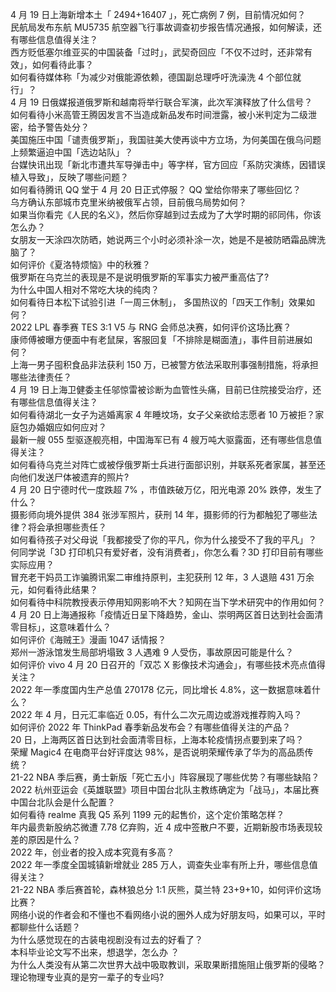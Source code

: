 4 月 19 日上海新增本土「 2494+16407 」，死亡病例 7 例，目前情况如何？  
民航局发布东航 MU5735 航空器飞行事故调查初步报告情况通报，如何解读，还有哪些信息值得关注？  
西方贬低塞尔维亚买的中国装备「过时」，武契奇回应「不仅不过时，还非常有效」，如何看待此事？  
如何看待媒体称「为减少对俄能源依赖，德国副总理呼吁洗澡洗 4 个部位就行」？  
4 月 19 日俄媒报道俄罗斯和越南将举行联合军演，此次军演释放了什么信号？  
如何看待小米高管王腾因发言不当造成新品发布时间泄露，被小米判定为二级泄密，给予警告处分？  
美国施压中国「谴责俄罗斯」，我国驻美大使再谈中方立场，为何美国在俄乌问题上频繁逼迫中国「选边站队」？  
台媒快讯出现「新北市遭共军导弹击中」等字样，官方回应「系防灾演练，因错误植入导致」，反映了哪些问题？  
如何看待腾讯 QQ 堂于 4 月 20 日正式停服？ QQ 堂给你带来了哪些回忆？  
乌方确认东部城市克里米纳被俄军占领，目前俄乌局势如何？  
如果当你看完《人民的名义》，然后你穿越到过去成为了大学时期的祁同伟，你该怎么办？  
女朋友一天涂四次防晒，她说两三个小时必须补涂一次，她是不是被防晒霜品牌洗脑了？  
如何评价《夏洛特烦恼》中的秋雅？  
俄罗斯在乌克兰的表现是不是说明俄罗斯的军事实力被严重高估了?  
为什么中国人相对不常吃大块的纯肉？  
如何看待日本松下试验引进「一周三休制」， 多国热议的「四天工作制」效果如何？  
2022 LPL 春季赛 TES 3:1 V5 与 RNG 会师总决赛，如何评价这场比赛？  
康师傅被曝方便面中有老鼠屎，客服回复「不排除是糊面渣」，事件目前进展如何？  
上海一男子囤积食品非法获利 150 万，已被警方依法采取刑事强制措施，将承担哪些法律责任？  
4 月 19 日上海卫健委主任邬惊雷被诊断为血管性头痛，目前已住院接受治疗，还有哪些信息值得关注？  
如何看待湖北一女子为逃婚离家 4 年睡坟场，女子父亲欲给志愿者 10 万被拒？家庭包办婚姻应如何应对？  
最新一艘 055 型驱逐舰亮相，中国海军已有 4 艘万吨大驱露面，还有哪些信息值得关注？  
如何看待乌克兰对阵亡或被俘俄罗斯士兵进行面部识别，并联系死者家属，甚至还向他们发送尸体被遗弃的照片?  
4 月 20 日宁德时代一度跌超 7% ，市值跌破万亿，阳光电源 20% 跌停，发生了什么？  
摄影师向境外提供 384 张涉军照片，获刑 14 年，摄影师的行为都触犯了哪些法律？将会承担哪些责任？  
如何看待孩子对父母说「我都接受了你的平凡，你为什么接受不了我的平凡」？  
何同学说「3D 打印机只有爱好者，没有消费者」，你怎么看？3D 打印目前有哪些实际应用？  
冒充老干妈员工诈骗腾讯案二审维持原判，主犯获刑 12 年，3 人退赔 431 万余元，如何看待此结果？  
如何看待中科院教授表示停用知网影响不大？知网在当下学术研究中的作用如何？  
4 月 20 日上海通报称「疫情近日呈下降趋势，金山、崇明两区首日达到社会面清零目标」，这意味着什么？  
如何评价《海贼王》漫画 1047 话情报？  
郑州一游泳馆发生局部坍塌致 3 人遇难 9 人受伤，事故原因可能是什么？  
如何评价 vivo 4 月 20 日召开的「双芯 X 影像技术沟通会」，有哪些技术亮点值得关注？  
2022 年一季度国内生产总值 270178 亿元，同比增长 4.8%，这一数据意味着什么？  
2022 年 4 月，日元汇率临近 0.05，有什么二次元周边或游戏推荐购入吗？  
如何评价 2022 年 ThinkPad 春季新品发布会？有哪些值得关注的产品？  
20 日，上海两区首日达到社会面清零目标，上海本轮疫情拐点要到来了吗？  
荣耀 Magic4 在电商平台好评度达 98%，是否说明荣耀传承了华为的高品质传统？  
21-22 NBA 季后赛，勇士新版「死亡五小」阵容展现了哪些优势？有哪些缺陷？  
2022 杭州亚运会《英雄联盟》项目中国台北队主教练确定为「战马」，本届比赛中国台北队会是什么配置？  
如何看待 realme 真我  Q5  系列  1199  元的起售价，这个定价策略怎样？  
年内最贵新股纳芯微遭 7.78 亿弃购，近 4 成中签散户不要，近期新股市场表现较差的原因是什么？  
2022 年，创业者的投入成本究竟有多高？  
2022 年一季度全国城镇新增就业 285 万人，调查失业率有所上升，哪些信息值得关注？  
21-22 NBA 季后赛首轮，森林狼总分 1:1 灰熊，莫兰特 23+9+10，如何评价这场比赛？  
网络小说的作者会和不懂也不看网络小说的圈外人成为好朋友吗，如果可以，平时都聊些什么话题？  
为什么感觉现在的古装电视剧没有过去的好看了？  
本科毕业论文写不出来，想退学，怎么办   ？  
为什么人类没有从第二次世界大战中吸取教训，采取果断措施阻止俄罗斯的侵略？  
理论物理专业真的是穷一辈子的专业吗?  
